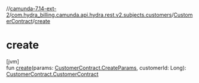 //[camunda-7.14-ext-2](../../../index.md)/[com.hydra_billing.camunda.api.hydra.rest.v2.subjects.customers](../index.md)/[CustomerContract](index.md)/[create](create.md)

# create

[jvm]\
fun [create](create.md)(params: [CustomerContract.CreateParams](-create-params/index.md), customerId: Long): [CustomerContract.CustomerContract](-customer-contract/index.md)
